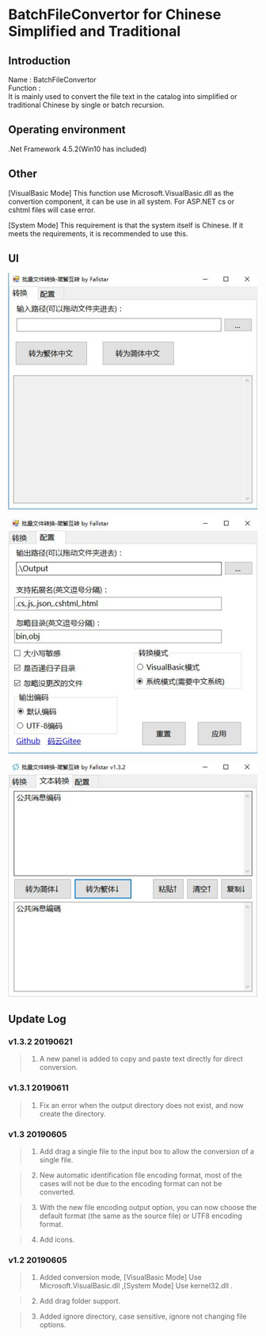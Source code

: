# BatchFileConvertor for Chinese Simplified and Traditional

## Introduction
Name : BatchFileConvertor          
Function :     
It is mainly used to convert the file text in the catalog into simplified or traditional Chinese by single or batch recursion.

## Operating environment

.Net Framework 4.5.2(Win10 has included)   

## Other
[VisualBasic Mode] This function use Microsoft.VisualBasic.dll as the convertion component, it can be use in all system. For ASP.NET cs or cshtml files will case error.

[System Mode] This requirement is that the system itself is Chinese. If it meets the requirements, it is recommended to use this.

## UI

![shot](/Assets/Shot1.jpg "shot")


![shot](/Assets/Shot2.jpg "shot")


![shot](/Assets/Shot3.jpg "shot")

## Update Log

### v1.3.2 20190621
>1. A new panel is added to copy and paste text directly for direct conversion.


### v1.3.1 20190611
>1. Fix an error when the output directory does not exist, and now create the directory.


### v1.3 20190605
>1. Add drag a single file to the input box to allow the conversion of a single file.

>2. New automatic identification file encoding format, most of the cases will not be due to the encoding format can not be converted.

>3. With the new file encoding output option, you can now choose the default format (the same as the source file) or UTF8 encoding format.

>4. Add icons.

### v1.2 20190605
>1. Added conversion mode, [VisualBasic Mode] Use Microsoft.VisualBasic.dll ,[System Mode] Use kernel32.dll .

>2. Add drag folder support.

>3. Added ignore directory, case sensitive, ignore not changing file options.

